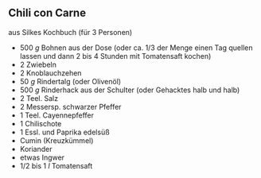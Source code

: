## Chili con Carne

aus Silkes Kochbuch (für 3 Personen)

- 500 *g* Bohnen aus der Dose (oder ca. 1/3 der Menge einen Tag
  quellen lassen und dann 2 bis 4 Stunden mit Tomatensaft kochen)
- 2 Zwiebeln
- 2 Knoblauchzehen
- 50 *g* Rindertalg (oder Olivenöl)
- 500 *g* Rinderhack aus der Schulter (oder Gehacktes halb und halb)
- 2 Teel. Salz
- 2 Messersp. schwarzer Pfeffer
- 1 Teel. Cayennepfeffer
- 1 Chilischote
- 1 Essl. und Paprika edelsüß
- Cumin (Kreuzkümmel)
- Koriander
- etwas Ingwer
- 1/2 bis 1 *l* Tomatensaft
 